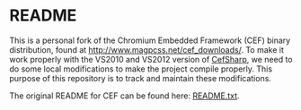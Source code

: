 # README

This is a personal fork of the Chromium Embedded Framework (CEF) binary distribution, found at http://www.magpcss.net/cef_downloads/. To make it work properly with the VS2010 and VS2012 version of [CefSharp](http://github.com/perlun/CefSharp), we need to do some local modifications to make the project compile properly. This purpose of this repository is to track and maintain these modifications.

The original README for CEF can be found here: [README.txt](README.txt).